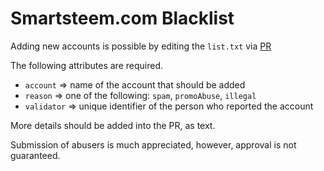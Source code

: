 # Smartsteem.com Blacklist

Adding new accounts is possible by editing the `list.txt` via [PR](https://github.com/smartsteem/blacklist/pulls)

The following attributes are required.

- `account` => name of the account that should be added
- `reason` => one of the following: `spam`, `promoAbuse`, `illegal` 
- `validator` => unique identifier of the person who reported the account

More details should be added into the PR, as text.

Submission of abusers is much appreciated, however, approval is not guaranteed.
